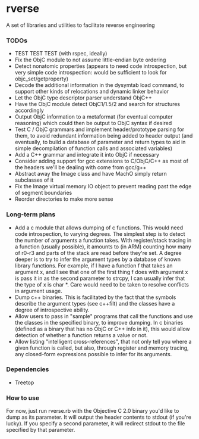 # rverse

A set of libraries and utilities to facilitate reverse engineering

### TODOs

* TEST TEST TEST (with rspec, ideally)
* Fix the ObjC module to not assume little-endian byte ordering
* Detect nonatomic properties (appears to need code introspection, but very simple code introspection: would be sufficient to look for objc_set/getproperty)
* Decode the additional information in the dysymtab load command, to support other kinds of relocations and dynamic linker behavior
* Let the ObjC type descriptor parser understand ObjC++
* Have the ObjC module detect ObjC1/1.5/2 and search for structures accordingly
* Output ObjC information to a metaformat (for eventual computer reasoning) which could then be output to ObjC syntax if desired
* Test C / ObjC grammars and implement header/prototype parsing for them, to avoid redundant information being added to header output (and eventually, to build a database of parameter and return types to aid in simple decompilation of function calls and associated variables)
* Add a C++ grammar and integrate it into ObjC if necessary
* Consider adding support for gcc extensions to C/ObjC/C++ as most of the headers we'll be dealing with come from gcc/g++
* Abstract away the Image class and have MachO simply return subclasses of it
* Fix the Image virtual memory IO object to prevent reading past the edge of segment boundaries
* Reorder directories to make more sense

### Long-term plans

* Add a c module that allows dumping of c functions. This would need code introspection, to varying degrees. The simplest step is to detect the number of arguments a function takes. With register/stack tracing in a function (usually possible), it amounts to (in ARM) counting how many of r0-r3 and parts of the stack are read before they're set. A degree deeper is to try to infer the argument types by a database of known library functions. For example, if I have a function f that takes an argument x, and I see that one of the first thing f does with argument x is pass it in as the second parameter to strcpy, I can usually infer that the type of x is char *. Care would need to be taken to resolve conflicts in argument usage.
* Dump c++ binaries. This is facilitated by the fact that the symbols describe the argument types (see c++filt) and the classes have a degree of introspective ability.
* Allow users to pass in "sample" programs that call the functions and use the classes in the specified binary, to improve dumping. In c binaries (defined as a binary that has no ObjC or C++ info in it), this would allow detection of whether a function returns a value or not.
* Allow listing "intelligent cross-references", that not only tell you where a given function is called, but also, through register and memory tracing, any closed-form expressions possible to infer for its arguments.

### Dependencies

* Treetop

### How to use

For now, just run rverse.rb with the Objective C 2.0 binary you'd like to dump as its parameter. It will output the header contents to stdout (if you're lucky). If you specify a second parameter, it will redirect stdout to the file specified by that parameter.